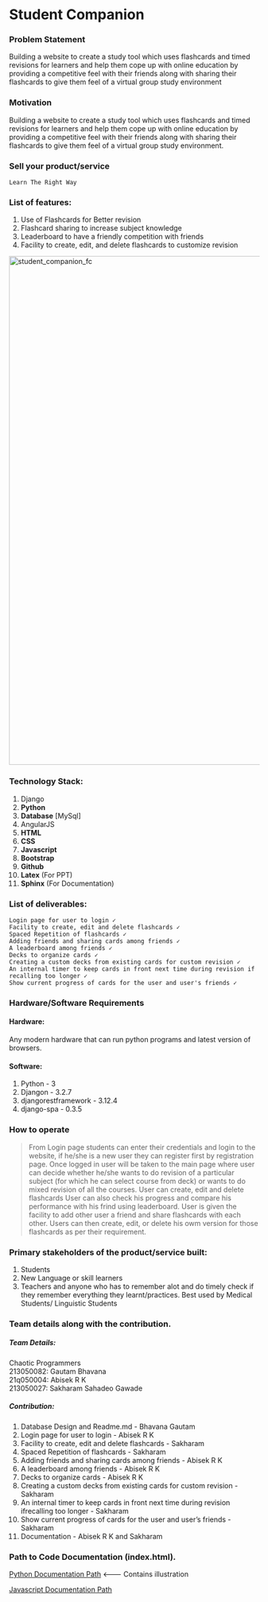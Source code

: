 # Student Companion

### Problem Statement

Building a website to create a study tool which uses flashcards and timed revisions for learners and help them cope up with online education by providing a competitive feel with their friends along with sharing their flashcards to give them feel of a virtual group study environment

### Motivation

Building a website to create a study tool which uses flashcards and timed revisions for learners and help them cope up with online education by providing a competitive feel with their friends along with sharing their flashcards to give them feel of a virtual group study environment.

### Sell your product/service
`Learn The Right Way`

### List of features:

1. Use of Flashcards for Better revision
2. Flashcard sharing to increase subject knowledge
3. Leaderboard to have a friendly competition with friends
4. Facility to create, edit, and delete flashcards to customize revision

<img width="1024" alt="student_companion_fc" src="https://user-images.githubusercontent.com/88259695/139014658-c53fd033-7c17-4164-a64b-f39c7de85a46.png">


### Technology Stack:

   1. Django
   2. **Python**
   3. **Database** [MySql]
   4. AngularJS
   5. **HTML**
   6. **CSS**
   7. **Javascript**
   8. **Bootstrap**
   9. **Github**
   10. **Latex** (For PPT)
   11. **Sphinx** (For Documentation)


### List of deliverables:

    Login page for user to login ✓
    Facility to create, edit and delete flashcards ✓
    Spaced Repetition of flashcards ✓
    Adding friends and sharing cards among friends ✓
    A leaderboard among friends ✓
    Decks to organize cards ✓
    Creating a custom decks from existing cards for custom revision ✓
    An internal timer to keep cards in front next time during revision if recalling too longer ✓
    Show current progress of cards for the user and user's friends ✓


### Hardware/Software Requirements

#### Hardware: ####

Any modern hardware that can run python programs and latest version of browsers.

#### Software: ####

1. Python - 3
2. Djangon - 3.2.7
3. djangorestframework - 3.12.4
4. django-spa - 0.3.5


### How to operate

> From Login page students can enter their credentials and login to the website, if he/she is a new user they can register first by registration page. 
> Once logged in user will be taken to the main page where user can decide whether he/she wants to do revision of a particular subject (for which he can select course from deck) or wants to do mixed revision of all the courses.
> User can create, edit and delete flashcards
> User can also check his progress and compare his performance with his frind using leaderboard. 
> User is given the facility to add other user a friend and share flashcards with each other.
> Users can then create, edit, or delete his owm version for those flashcards as per their requirement. 


### Primary stakeholders of the product/service built:

1. Students
2. New Language or skill learners
3. Teachers
and anyone who has to remember alot and do timely check if they remember everything they learnt/practices.
Best used by Medical Students/ Linguistic Students
 

### Team details along with the contribution.

##### Team Details:

Chaotic Programmers  
213050082:  Gautam Bhavana  
21q050004:  Abisek R K  
213050027:  Sakharam Sahadeo Gawade  

##### Contribution:
1. Database Design and Readme.md - Bhavana Gautam
2. Login page for user to login - Abisek R K
3. Facility to create, edit and delete flashcards - Sakharam
4. Spaced Repetition of flashcards - Sakharam
5. Adding friends and sharing cards among friends - Abisek R K
6. A leaderboard among friends - Abisek R K
7. Decks to organize cards - Abisek R K
8. Creating a custom decks from existing cards for custom revision -Sakharam
9. An internal timer to keep cards in front next time during revision ifrecalling too longer - Sakharam
10. Show current progress of cards for the user and user’s friends -Sakharam
11. Documentation - Abisek R K and Sakharam

### Path to Code Documentation (index.html).

[Python Documentation Path](Documentation/PythonDocumentation/Build/html/index.html) <--- Contains  illustration

[Javascript Documentation Path](Documentation/JavaScriptDocumentation/index.html)
